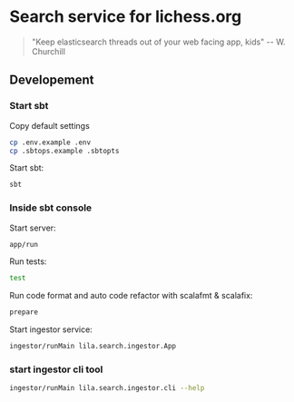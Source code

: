 # Search service for lichess.org

> "Keep elasticsearch threads out of your web facing app, kids" -- W. Churchill

## Developement

### Start sbt

Copy default settings
```sh
cp .env.example .env
cp .sbtops.example .sbtopts
```

Start sbt:
```sh
sbt
```

### Inside sbt console

Start server:
```sh
app/run
```

Run tests:
```sh
test
```

Run code format and auto code refactor with scalafmt & scalafix:
```sh
prepare
```

Start ingestor service:
```sh
ingestor/runMain lila.search.ingestor.App
```

### start ingestor cli tool

```sh
ingestor/runMain lila.search.ingestor.cli --help
```
